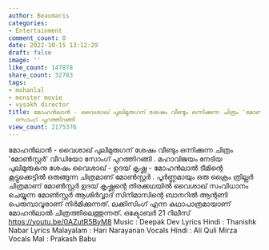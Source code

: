 ```yaml
---
author: Beaumaris
categories:
- Entertainment
comment_count: 0
date: 2022-10-15 13:12:29
draft: false
image: ''
like_count: 147878
share_count: 32783
tags:
- mohanlal
- monster movie
- vysakh director
title: മോഹൻലാൻ - വൈശാഖ് പുലിമുരുഗന് ശേഷം വീണ്ടും ഒന്നിക്കുന്ന ചിത്രം 'മോൺസ്റ്റർ' വീഡിയോ
  സോംഗ് പുറത്തിറങ്ങി
view_count: 2175376
---
```


മോഹൻലാൻ - വൈശാഖ് പുലിമുരുഗന് ശേഷം വീണ്ടും ഒന്നിക്കുന്ന ചിത്രം 'മോൺസ്റ്റർ' വീഡിയോ സോംഗ് പുറത്തിറങ്ങി . മഹാവിജയം നേടിയ പുലിമുരുകനു ശേഷം വൈശാഖ് - ഉദയ് കൃഷ്ണ - മോഹന്‍ലാല്‍ ടീമിന്റെ കൂട്ടുക്കെട്ടില്‍ ഒരുങ്ങുന്ന ചിത്രമാണ് മോൺസ്റ്റർ . പൂര്‍ണ്ണമായും ഒരു ക്രൈം ത്രില്ലര്‍ ചിത്രമാണ് മോണ്‍സ്റ്റര്‍ ഉദയ് കൃഷ്ണന്റെ തിരക്കഥയില്‍ വൈശാഖ് സംവിധാനം ചെയ്യുന്ന മോണ്‍സ്റ്റര്‍ ആശിര്‍വ്വാദ് സിനിമാസിന്റെ ബാനറില്‍ ആന്റണി പെരുമ്പാവൂരാണ് നിര്‍മിക്കുന്നത്. ലക്കിസിംഗ് എന്ന കഥാപാത്രമായാണ് മോഹൻലാൽ ചിത്രത്തിലെത്തുന്നത്. ഒക്ടോബർ 21 റിലീസ് https://youtu.be/0AZutR5ByM8 Music : Deepak Dev Lyrics Hindi : Thanishk Nabar Lyrics Malayalam : Hari Narayanan Vocals Hindi : Ali Quli Mirza Vocals Mal : Prakash Babu